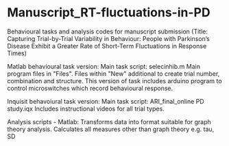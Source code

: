 # Manuscript_RT-fluctuations-in-PD
Behavioural tasks and analysis codes for manuscript submission (Title: Capturing Trial-by-Trial Variability in Behaviour: People with Parkinson’s Disease Exhibit a Greater Rate of Short-Term Fluctuations in Response Times)

Matlab behavioural task version:
Main task script: selecinhib.m
Main program files in "Files". 
Files within "New" additional to create trial number, combination and structure.
This version of task includes arduino program to control microswitches which record behavioural response.

Inquisit behavoiural task version:
Main task script: ARI_final_online PD study.iqx
Includes instructional videos for all trial types.

Analysis scripts - Matlab:
Transforms data into format suitable for graph theory analysis.
Calculates all measures other than graph theory e.g. tau, SD
